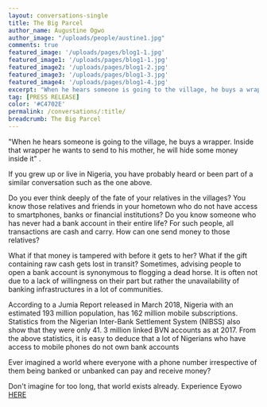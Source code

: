 ```yaml
---
layout: conversations-single
title: The Big Parcel
author_name: Augustine Ogwo
author_image: "/uploads/people/austine1.jpg"                       
comments: true
featured_image: '/uploads/pages/blog1-1.jpg'
featured_image1: '/uploads/pages/blog1-1.jpg'
featured_image2: '/uploads/pages/blog1-2.jpg'
featured_image3: '/uploads/pages/blog1-3.jpg'
featured_image4: '/uploads/pages/blog1-4.jpg'
excerpt: "When he hears someone is going to the village, he buys a wrapper. Inside that wrapper he wants to send to his mother, he will hide some money inside it"
tag: [PRESS RELEASE]
color: '#C4702E'
permalink: /conversations/:title/
breadcrumb: The Big Parcel
---
```


"When he hears someone is going to the village, he buys a wrapper. Inside that wrapper he wants to send to his mother, he will hide some money inside it" .

If you grew up or live in Nigeria, you have probably heard or been part of a similar conversation such as the one above.

Do you ever think deeply of the fate of your relatives in the villages? You know those relatives and friends in your hometown who do not have access to smartphones, banks or financial institutions? 
Do you know someone who has never had a bank account in their entire life? For such people, all transactions are cash and carry. How can one send money to those relatives?

What if that money is tampered with before it gets to her? What if the gift containing raw cash gets lost in transit?
Sometimes, advising people to open a bank account is synonymous to flogging a dead horse. It is often not due to a lack of willingness on their part but rather the unavailability of banking infrastructures in a lot of communities.

According to a Jumia Report released in March 2018, Nigeria with an estimated 193 million population, has 162 million mobile subscriptions.
Statistics from the Nigerian Inter-Bank Settlement System (NIBSS) also show that they were only 41. 3 million linked BVN accounts as at 2017.
From the above statistics, it is easy to deduce that a lot of Nigerians who have access to mobile phones do not own bank accounts

Ever imagined a world where everyone with a phone number irrespective of them being banked or unbanked can pay and receive money?

Don't imagine for too long, that world exists already. Experience Eyowo <a href="{{site.url}}/experience/" target="blank">HERE</a>
 







